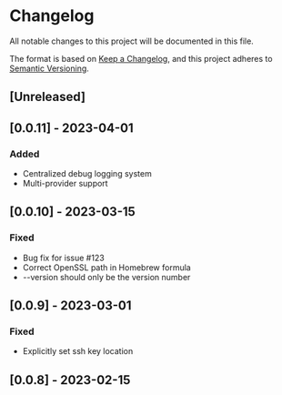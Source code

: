 # Changelog
All notable changes to this project will be documented in this file.

The format is based on [Keep a Changelog](https://keepachangelog.com/en/1.0.0/),
and this project adheres to [Semantic Versioning](https://semver.org/spec/v2.0.0.html).

## [Unreleased]

## [0.0.11] - 2023-04-01
### Added
- Centralized debug logging system
- Multi-provider support

## [0.0.10] - 2023-03-15
### Fixed
- Bug fix for issue #123
- Correct OpenSSL path in Homebrew formula
- --version should only be the version number

## [0.0.9] - 2023-03-01
### Fixed
- Explicitly set ssh key location

## [0.0.8] - 2023-02-15
